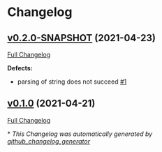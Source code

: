 # Changelog

## [v0.2.0-SNAPSHOT](https://github.com/NASA-PDS/api-search-query-lexer/tree/v0.2.0-SNAPSHOT) (2021-04-23)

[Full Changelog](https://github.com/NASA-PDS/api-search-query-lexer/compare/v0.1.0...v0.2.0-SNAPSHOT)

**Defects:**

- parsing of string does not succeed [\#1](https://github.com/NASA-PDS/api-search-query-lexer/issues/1)

## [v0.1.0](https://github.com/NASA-PDS/api-search-query-lexer/tree/v0.1.0) (2021-04-21)

[Full Changelog](https://github.com/NASA-PDS/api-search-query-lexer/compare/f659ff7db23e43afb48fb1cc482fd8c9f8402eec...v0.1.0)



\* *This Changelog was automatically generated by [github_changelog_generator](https://github.com/github-changelog-generator/github-changelog-generator)*
